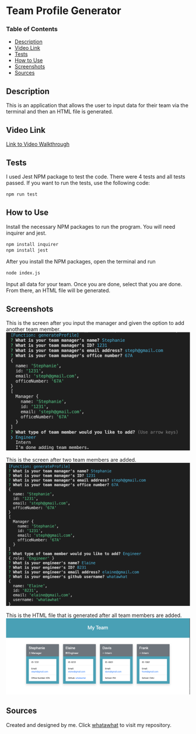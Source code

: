 # Team Profile Generator
### Table of Contents
- [Description](#Description)
- [Video Link](#video-link)
- [Tests](#tests)
- [How to Use](#how-to-use)
- [Screenshots](#screenshots)
- [Sources](#sources)

## Description
This is an application that allows the user to input data for their team via the terminal and then an HTML file is generated.

## Video Link
[Link to Video Walkthrough](https://drive.google.com/file/d/1Y1387oLMv15UVaobafnYd0-dpTm5bjFo/view)

## Tests
I used Jest NPM package to test the code. There were 4 tests and all tests passed. If you want to run the tests, use the following code:
```bash
npm run test
```

## How to Use
Install the necessary NPM packages to run the program. You will need inquirer and jest. 
```bash
npm install inquirer
npm install jest
```

After you install the NPM packages, open the terminal and run 
```bash
node index.js
```

Input all data for your team. Once you are done, select that you are done. From there, an HTML file will be generated.

## Screenshots
This is the screen after you input the manager and given the option to add another team member.
![Team Initial Profile](team_profile_pic4.png)

This is the screen after two team members are added.
![Team Profile](team_profile_pic2.png)


This is the HTML file that is generated after all team members are added.
![Team Profile](team_generate_pic.png)


## Sources
Created and designed by me. Click [whatawhat](www.github.com/whatawhat) to visit my repository.

